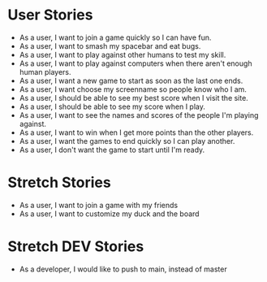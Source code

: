 # User Stories

- As a user, I want to join a game quickly so I can have fun. <!-- Simple homepage, quick loading screen -->
- As a user, I want to smash my spacebar and eat bugs.<!-- Event listener -->
- As a user, I want to play against other humans to test my skill.<!-- Multiplayer via sockets -->
- As a user, I want to play against computers when there aren't enough human players.<!-- Bots -->
- As a user, I want a new game to start as soon as the last one ends. <!-- Auto restart -->
- As a user, I want choose my screenname so people know who I am.<!-- Playername form on homescreen -->
- As a user, I should be able to see my best score when I visit the site.<!-- Hiscore on homescreen -->
- As a user, I should be able to see my score when I play.<!-- Player display -->
- As a user, I want to see the names and scores of the people I'm playing against.<!-- Player display -->
- As a user, I want to win when I get more points than the other players.<!-- Game scoring -->
- As a user, I want the games to end quickly so I can play another. <!-- Game timer -->
- As a user, I don't want the game to start until I'm ready. <!-- Player Ready buttons --> 

# Stretch Stories

- As a user, I want to join a game with my friends <!-- Friends lists, custom games -->
- As a user, I want to customize my duck and the board <!-- microtransactions -->


# Stretch DEV Stories

- As a developer, I would like to push to main, instead of master
